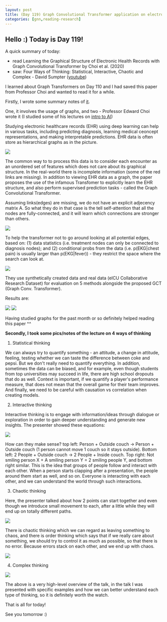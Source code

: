 ```yaml
---
layout: post
title: (Day 119) Graph Convolutional Transformer application on electronic health records
categories: [gnn,reading-research]
---
```


## Hello :) Today is Day 119!
A quick summary of today:
* read Learning the Graphical Structure of Electronic Health Records with Graph Convolutional Transformer by Choi et al. (2020)
* saw: Four Ways of Thinking: Statistical, Interactive, Chaotic and Complex - David Sumpter ([youtube](https://youtu.be/PPCfDe8TfJQ))

I learned about Graph Transformers on Day 110 and I had saved this paper from Professor Choi and wanted to read it for a while.

Firstly, I wrote some summary notes of [it](https://arxiv.org/pdf/1906.04716.pdf).

One, it involves the usage of graphs, and two - Professor Edward Choi wrote it (I studied some of his lectures on [intro to AI](https://www.youtube.com/@mp2893/playlists))

Studying electronic healthcare records (EHR) using deep learning can help in various tasks, including predicting diagnosis, learning medical ceoncept representations, and making interpretable predictions. EHR data is often store as hierarchical graphs as in the picture.

![](https://blogger.googleusercontent.com/img/a/AVvXsEiRIuDNEYrCfrqTajKyqURrlovgSrysYyBufdw-dwBcp5qeXgDOkPfTQje9Yl2JClDMxjzKj1uJe1FSyJefr_3ZhsGOXnY-XPjfKknrvsXNp_1nCHZYS_7Evx8RWqYt_IFfowNXLtull7-L8RWRlFED-bM3jp4Xd-Eqgi9lJqfeG5UlWCb2usgEPzC8Oe0h)

The common way to to process this data is to consider each encounter as an unordered set of features which does not care about its graphical structure. In the real-world there is incomplete information (some of the red links are missing). In addition to viewing EHR data as a graph, the paper proposes the use of the infamous Transfomer to explicitly learn the EHR structure, and also perform supervised prediction tasks - called the Graph Convolutional Transformer.

Assuming links(edges) are missing, we do not have an explicit adjecency matrix A. So what they do in that case is the tell self-attention that all the nodes are fully-connected, and it will learn which connections are stronger than others.

![](https://blogger.googleusercontent.com/img/a/AVvXsEhZv7HtQbijV3AykI7FrDVVcztJTGgRvsBD6cnJQguwGHhmJzr4axb4eA7ZDh9aFNVb8louFX1Ue3hfYCaDoK44xaZCfOxSdAWWReSH9HubheougA_tYa242kxx2N8Mm8Ii5w9p9O4cuwue7w0gizbyEnUei052xZ3hU6JwcKxhh_ba3nDRq_avi2DwCnqe)

To help the transformer not to go around looking at all potential edges, based on: (1) data statistics (i.e. treatment nodes can only be connected to diagnosis nodes); and (2) conditional probs from the data (i.e. p(EKG|chest pain) is usually larger than p(EKG|fever)) - they restrict the space where the search can look at.

![](https://blogger.googleusercontent.com/img/a/AVvXsEgKHBFludmwNHBlKWK28BEYn_RHUN3Vpb8AjKzawMl0AVTwkP18L5Dzj19wXgXn42ObGoP9Sp3ezfo_vMXlDRAsbPG00fxBqLWCGiiQQrDLxbeYNO6wFAfWJcgszcIqqhCv1zOaKHII-yM4O7BboYS6I_qOCsxDOs9P4xfLl1ql8SbZK6Pa8RpyJ5Qe8SsV)

They use synthetically created data and real data (eICU Collaborative Research Dataset) for evaluation on 5 methods alongside the proposed GCT (Graph Conv. Transformer).

Results are:

![](https://blogger.googleusercontent.com/img/a/AVvXsEhCt6vWh38_DJuiumwDEDnnfJYkXY7WoYeXZdGtdJPh0QT_hRZnTVSwHGmnYsWSnMgz_Ivdn7LwNdNYWdhOF5SdDJX7jyX4izS-vWvmwzLGk2rTO3YURWjX3P87b0_lKMdfZjxQJXmHvLx72v1YnCSbVx8RPeoPdjoB-JSQOqKIT90h1mspw3T-KtsCR_Ho)
![](https://blogger.googleusercontent.com/img/a/AVvXsEj3DQbrQDqWVDwz6WnVsfgRbFm-fd2nBNbbU0llE_CbBpyVB7vYp1HFiXg_a7JCoiSctbGOT2D5Qq3G0qknaabgAJ4NgizVLIt0k1dvp4K0e-AZBQZABA1VaaF2W6XjRno_85W6J1au8aHBE86vr1k_2Ozb72YA8U5pzPduGDST-N5sc3FQSNO9NpgT-uTN)

Having studied graphs for the past month or so definitely helped reading this paper ^^


**Secondly, I took some pics/notes of the lecture on 4 ways of thinking**

1. Statistical thinking

We can always try to quantify something - an attitude, a change in attitude, feeling, testing whether we can taste the difference between coke and pepsi. But we don't really need to quantify everything. In addition, sometimes the data can be biased, and for example, even though students from top universities may succeed in life, there are high school dropouts that do as well. Context is important, if we quantify a player's performance measure, that does not mean that the overall game for their team improves. And finally, we need to be careful with causation vs correlation when creating models.

2. Interactive thinking 

Interactive thinking is to engage with information/ideas through dialogue or exploration in order to gain deeper understanding and generate new insights.
The presenter showed these equations:

![](https://blogger.googleusercontent.com/img/a/AVvXsEjWg96MPpTpGGRb5SNzEK-H7dQsupxC5rXsOEnh1--5J_CyEdZKJfgV18I4lt5EGZTrC8PCRxML6nFdcr7TUfETkAXTzoEl-tTE1t_2lKkIbXEzIn-moPf1UHybjgMaQb-gMaeZ-AZR6mMkxFry4_1Qr4ipKSuS75cwQuE7Zmfq6CfCCc3L4Z2hYmMvggJn)

How can they make sense? top left: Person + Outside couch -> Person + Outside couch (1 person cannot move 1 couch so it stays outside). Bottom left: 2 People + Outside couch -> 2 People + Inside couch. Top right: Not smiling person X + A smiling person Y = 2 smiling people Y, and bottom right similar. This is the idea that groups of people follow and interact with each other. When a person starts clapping after a presentation, the people around them start as well, and so on. Everyone is interacting with each other, and we can understand the world through such interactions. 

3. Chaotic thinking

Here, the presenter talked about how 2 points can start together and even though we introduce small movement to each, after a little while they will end up on totally different paths. 

![](https://blogger.googleusercontent.com/img/a/AVvXsEgP-ffuMM8iVrMGt2unnfmgqb34WfAw3E-z9kjsmPP5wlzZduFhI9hQ9BGUJGBl1HW3lHfyJozESVgA5T5CxGP0ekh5pJ5nuPlqxT-yzJMaWzLhOT_Ph-8xp-PR8pOQPajcl8iSmd5RMR4cudZ_a3X-BQyFDQggDEA7ApracRtq7YMvV7Iy6dkizjocrzSC)

There is chaotic thinking which we can regard as leaving something to chaos, and there is order thinking which says that if we really care about something, we should try to control it as much as possible, so that there is no error. Because errors stack on each other, and we end up with chaos. 

![](https://blogger.googleusercontent.com/img/a/AVvXsEjaHFMntYh8gZ80Qk4NrQvIw8v3625iMLRcgi9y7RyxyWo5AvI2JUS1BTJ5DhHPt7ZzzFAFQ0FGLvmJqq9EMRZtMPmmHfzGn4SCv7tGejrPWfhIrmtcgReabE1_7by--4mLpVj0r6ygP7IaWCEnJ0kuCgHRP_RbQl-47UzQbMmxVlL_Z54uafk0pMz4-zAb)

4. Complex thinking

![](https://blogger.googleusercontent.com/img/a/AVvXsEiWzsi_LMCvybpvzgj3H974JO5ZCEToIsjeS-BMDBp1_BWU3LHbP4yZflNzepl4M8yxuGPSxKO1W9x3qWV1oQdDrMDUmnWn380YkUUngD_4I4R-PhDUneupotQpIawNGP0awyiT1__XbqAy2xTZPl7gQh1AWbw3gQ0OMzlzZByyvUQ3H9Snvuox3CYS-MYl)

The above is a very high-level overview of the talk, in the talk I was presented with specific examples and how we can better understand each type of thinking, so it is definitely worth the watch.


That is all for today!

See you tomorrow :)
